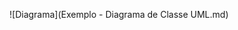 ![Diagrama](Exemplo - Diagrama de Classe UML.md)
<mxfile host="app.diagrams.net" modified="2024-05-06T22:08:27.550Z" agent="Mozilla/5.0 (Windows NT 10.0; Win64; x64) AppleWebKit/537.36 (KHTML, like Gecko) Chrome/122.0.0.0 Safari/537.36 OPR/108.0.0.0" etag="v91w0hzrL0GLBN-IJ2Q5" version="24.3.1" type="github" pages="2">
  <diagram id="C5RBs43oDa-KdzZeNtuy" name="Case 1">
    <mxGraphModel dx="1823" dy="525" grid="1" gridSize="10" guides="1" tooltips="1" connect="1" arrows="1" fold="1" page="1" pageScale="1" pageWidth="827" pageHeight="1169" math="0" shadow="0">
      <root>
        <mxCell id="WIyWlLk6GJQsqaUBKTNV-0" />
        <mxCell id="WIyWlLk6GJQsqaUBKTNV-1" parent="WIyWlLk6GJQsqaUBKTNV-0" />
        <mxCell id="IWNMwI_RbCS1JzZMY9Op-14" value="" style="endArrow=diamondThin;endFill=1;endSize=24;html=1;rounded=0;exitX=0.5;exitY=0;exitDx=0;exitDy=0;entryX=0.5;entryY=1;entryDx=0;entryDy=0;" edge="1" parent="WIyWlLk6GJQsqaUBKTNV-1" target="IWNMwI_RbCS1JzZMY9Op-15">
          <mxGeometry width="160" relative="1" as="geometry">
            <mxPoint x="435" y="238" as="sourcePoint" />
            <mxPoint x="434.5" y="148" as="targetPoint" />
          </mxGeometry>
        </mxCell>
        <mxCell id="IWNMwI_RbCS1JzZMY9Op-15" value="&lt;p style=&quot;margin:0px;margin-top:4px;text-align:center;&quot;&gt;&lt;b&gt;Adimissao&lt;/b&gt;&lt;/p&gt;&lt;hr size=&quot;1&quot; style=&quot;border-style:solid;&quot;&gt;&lt;p style=&quot;margin:0px;margin-left:4px;&quot;&gt;- dataAdmissao : Date&lt;/p&gt;&lt;p style=&quot;margin:0px;margin-left:4px;&quot;&gt;- nomeCanditado : String&lt;/p&gt;&lt;p style=&quot;margin:0px;margin-left:4px;&quot;&gt;- cargo : String&lt;/p&gt;&lt;hr size=&quot;1&quot; style=&quot;border-style:solid;&quot;&gt;&lt;p style=&quot;margin:0px;margin-left:4px;&quot;&gt;+ contratar(dataContrato : Date, duracao : int) : void&lt;/p&gt;" style="verticalAlign=top;align=left;overflow=fill;html=1;whiteSpace=wrap;" vertex="1" parent="WIyWlLk6GJQsqaUBKTNV-1">
          <mxGeometry x="290" y="20" width="290" height="120" as="geometry" />
        </mxCell>
        <mxCell id="IWNMwI_RbCS1JzZMY9Op-16" value="&lt;p style=&quot;margin:0px;margin-top:4px;text-align:center;&quot;&gt;&lt;b&gt;Candidato&lt;/b&gt;&lt;/p&gt;&lt;hr size=&quot;1&quot; style=&quot;border-style:solid;&quot;&gt;&lt;p style=&quot;margin:0px;margin-left:4px;&quot;&gt;- nome : String&lt;/p&gt;&lt;p style=&quot;margin:0px;margin-left:4px;&quot;&gt;- dataNascimento : Date&lt;/p&gt;&lt;p style=&quot;margin:0px;margin-left:4px;&quot;&gt;- cpf : String&lt;/p&gt;&lt;p style=&quot;margin:0px;margin-left:4px;&quot;&gt;- email : String&lt;/p&gt;&lt;p style=&quot;margin:0px;margin-left:4px;&quot;&gt;- pretensaoSalarial : Double&lt;/p&gt;&lt;hr size=&quot;1&quot; style=&quot;border-style:solid;&quot;&gt;&lt;p style=&quot;margin:0px;margin-left:4px;&quot;&gt;+ candidatar(String solicitacao) : void&lt;/p&gt;&lt;p style=&quot;margin:0px;margin-left:4px;&quot;&gt;&lt;br&gt;&lt;/p&gt;" style="verticalAlign=top;align=left;overflow=fill;html=1;whiteSpace=wrap;" vertex="1" parent="WIyWlLk6GJQsqaUBKTNV-1">
          <mxGeometry x="330" y="238" width="210" height="162" as="geometry" />
        </mxCell>
        <mxCell id="IWNMwI_RbCS1JzZMY9Op-17" value="&lt;p style=&quot;margin:0px;margin-top:4px;text-align:center;&quot;&gt;&lt;b&gt;Profissao&lt;/b&gt;&lt;/p&gt;&lt;hr size=&quot;1&quot; style=&quot;border-style:solid;&quot;&gt;&lt;p style=&quot;margin:0px;margin-left:4px;&quot;&gt;- cargo : String&lt;/p&gt;&lt;p style=&quot;margin:0px;margin-left:4px;&quot;&gt;- experienciaProfissional : int&lt;/p&gt;&lt;hr size=&quot;1&quot; style=&quot;border-style:solid;&quot;&gt;&lt;p style=&quot;margin:0px;margin-left:4px;&quot;&gt;+ dadosProfissional(dados : Profissao) : void&amp;nbsp;&lt;/p&gt;" style="verticalAlign=top;align=left;overflow=fill;html=1;whiteSpace=wrap;" vertex="1" parent="WIyWlLk6GJQsqaUBKTNV-1">
          <mxGeometry x="770" y="264" width="260" height="110" as="geometry" />
        </mxCell>
        <mxCell id="IWNMwI_RbCS1JzZMY9Op-18" value="&lt;p style=&quot;margin:0px;margin-top:4px;text-align:center;&quot;&gt;&lt;b&gt;Telefone&lt;/b&gt;&lt;/p&gt;&lt;hr size=&quot;1&quot; style=&quot;border-style:solid;&quot;&gt;&lt;p style=&quot;margin:0px;margin-left:4px;&quot;&gt;- telefoneResidencial : int&lt;/p&gt;&lt;p style=&quot;margin:0px;margin-left:4px;&quot;&gt;- telefoneCelular : int&lt;/p&gt;&lt;p style=&quot;margin:0px;margin-left:4px;&quot;&gt;- telefoneEmpresarial : int&lt;/p&gt;&lt;hr size=&quot;1&quot; style=&quot;border-style:solid;&quot;&gt;&lt;p style=&quot;margin:0px;margin-left:4px;&quot;&gt;+ ligar(numeroTelefone : int) : void&lt;/p&gt;" style="verticalAlign=top;align=left;overflow=fill;html=1;whiteSpace=wrap;" vertex="1" parent="WIyWlLk6GJQsqaUBKTNV-1">
          <mxGeometry x="-120" y="270" width="220" height="130" as="geometry" />
        </mxCell>
        <mxCell id="IWNMwI_RbCS1JzZMY9Op-19" value="&lt;p style=&quot;margin:0px;margin-top:4px;text-align:center;&quot;&gt;&lt;b&gt;Endereco&lt;/b&gt;&lt;/p&gt;&lt;hr size=&quot;1&quot; style=&quot;border-style:solid;&quot;&gt;&lt;p style=&quot;margin:0px;margin-left:4px;&quot;&gt;- rua : String&lt;/p&gt;&lt;p style=&quot;margin:0px;margin-left:4px;&quot;&gt;- bairro : String&lt;/p&gt;&lt;p style=&quot;margin:0px;margin-left:4px;&quot;&gt;- cidade : String&lt;/p&gt;&lt;p style=&quot;margin:0px;margin-left:4px;&quot;&gt;- uf : String&lt;/p&gt;&lt;hr size=&quot;1&quot; style=&quot;border-style:solid;&quot;&gt;&lt;p style=&quot;margin:0px;margin-left:4px;&quot;&gt;+ adicionarEndereco(dados : Endereco) : void&lt;/p&gt;" style="verticalAlign=top;align=left;overflow=fill;html=1;whiteSpace=wrap;" vertex="1" parent="WIyWlLk6GJQsqaUBKTNV-1">
          <mxGeometry x="310" y="530" width="280" height="150" as="geometry" />
        </mxCell>
        <mxCell id="IWNMwI_RbCS1JzZMY9Op-22" value="" style="endArrow=diamondThin;endFill=0;endSize=24;html=1;rounded=0;exitX=0.453;exitY=-0.009;exitDx=0;exitDy=0;exitPerimeter=0;entryX=0.509;entryY=1;entryDx=0;entryDy=0;entryPerimeter=0;" edge="1" parent="WIyWlLk6GJQsqaUBKTNV-1" source="IWNMwI_RbCS1JzZMY9Op-19" target="IWNMwI_RbCS1JzZMY9Op-16">
          <mxGeometry width="160" relative="1" as="geometry">
            <mxPoint x="435.79000000000013" y="520.0000000000001" as="sourcePoint" />
            <mxPoint x="434" y="410" as="targetPoint" />
          </mxGeometry>
        </mxCell>
        <mxCell id="IWNMwI_RbCS1JzZMY9Op-25" value="telefones" style="text;html=1;align=center;verticalAlign=middle;resizable=0;points=[];autosize=1;strokeColor=none;fillColor=none;" vertex="1" parent="WIyWlLk6GJQsqaUBKTNV-1">
          <mxGeometry x="170" y="330" width="70" height="30" as="geometry" />
        </mxCell>
        <mxCell id="IWNMwI_RbCS1JzZMY9Op-26" value="1..*" style="text;html=1;align=center;verticalAlign=middle;resizable=0;points=[];autosize=1;strokeColor=none;fillColor=none;" vertex="1" parent="WIyWlLk6GJQsqaUBKTNV-1">
          <mxGeometry x="110" y="280" width="40" height="30" as="geometry" />
        </mxCell>
        <mxCell id="IWNMwI_RbCS1JzZMY9Op-27" value="1" style="text;html=1;align=center;verticalAlign=middle;resizable=0;points=[];autosize=1;strokeColor=none;fillColor=none;" vertex="1" parent="WIyWlLk6GJQsqaUBKTNV-1">
          <mxGeometry x="399" y="200" width="30" height="30" as="geometry" />
        </mxCell>
        <mxCell id="IWNMwI_RbCS1JzZMY9Op-28" value="1" style="text;html=1;align=center;verticalAlign=middle;resizable=0;points=[];autosize=1;strokeColor=none;fillColor=none;" vertex="1" parent="WIyWlLk6GJQsqaUBKTNV-1">
          <mxGeometry x="399" y="490" width="30" height="30" as="geometry" />
        </mxCell>
        <mxCell id="IWNMwI_RbCS1JzZMY9Op-29" value="0..1" style="text;html=1;align=center;verticalAlign=middle;resizable=0;points=[];autosize=1;strokeColor=none;fillColor=none;" vertex="1" parent="WIyWlLk6GJQsqaUBKTNV-1">
          <mxGeometry x="720" y="330" width="40" height="30" as="geometry" />
        </mxCell>
        <mxCell id="zv3ifnshxXin6kfANA14-1" value="" style="endArrow=diamondThin;endFill=0;endSize=24;html=1;rounded=0;exitX=1.005;exitY=0.408;exitDx=0;exitDy=0;exitPerimeter=0;" edge="1" parent="WIyWlLk6GJQsqaUBKTNV-1" source="IWNMwI_RbCS1JzZMY9Op-18">
          <mxGeometry width="160" relative="1" as="geometry">
            <mxPoint x="360" y="320" as="sourcePoint" />
            <mxPoint x="330" y="323" as="targetPoint" />
          </mxGeometry>
        </mxCell>
        <mxCell id="zv3ifnshxXin6kfANA14-3" value="" style="endArrow=diamondThin;endFill=0;endSize=24;html=1;rounded=0;entryX=1;entryY=0.5;entryDx=0;entryDy=0;exitX=0;exitY=0.5;exitDx=0;exitDy=0;" edge="1" parent="WIyWlLk6GJQsqaUBKTNV-1" source="IWNMwI_RbCS1JzZMY9Op-17" target="IWNMwI_RbCS1JzZMY9Op-16">
          <mxGeometry width="160" relative="1" as="geometry">
            <mxPoint x="500" y="430" as="sourcePoint" />
            <mxPoint x="660" y="430" as="targetPoint" />
          </mxGeometry>
        </mxCell>
      </root>
    </mxGraphModel>
  </diagram>
  <diagram id="_uLZ5IIc4sNaHIBNBYrM" name="Case 2">
    <mxGraphModel dx="996" dy="525" grid="1" gridSize="10" guides="1" tooltips="1" connect="1" arrows="1" fold="1" page="1" pageScale="1" pageWidth="827" pageHeight="1169" math="0" shadow="0">
      <root>
        <mxCell id="0" />
        <mxCell id="1" parent="0" />
        <mxCell id="HP6sKCpzYR2WVCt917dd-1" value="&lt;p style=&quot;margin:0px;margin-top:4px;text-align:center;&quot;&gt;&lt;b&gt;Cliente&lt;/b&gt;&lt;/p&gt;&lt;hr size=&quot;1&quot; style=&quot;border-style:solid;&quot;&gt;&lt;p style=&quot;margin:0px;margin-left:4px;&quot;&gt;- nomeCliente : String&lt;/p&gt;&lt;p style=&quot;margin:0px;margin-left:4px;&quot;&gt;- cpf : String&lt;/p&gt;&lt;p style=&quot;margin:0px;margin-left:4px;&quot;&gt;- email : String&lt;/p&gt;&lt;hr size=&quot;1&quot; style=&quot;border-style:solid;&quot;&gt;&lt;p style=&quot;margin:0px;margin-left:4px;&quot;&gt;&lt;br&gt;&lt;/p&gt;" style="verticalAlign=top;align=left;overflow=fill;html=1;whiteSpace=wrap;" vertex="1" parent="1">
          <mxGeometry x="70" y="73" width="220" height="100" as="geometry" />
        </mxCell>
        <mxCell id="HP6sKCpzYR2WVCt917dd-2" value="&lt;p style=&quot;margin:0px;margin-top:4px;text-align:center;&quot;&gt;&lt;b&gt;Pedido&lt;/b&gt;&lt;/p&gt;&lt;hr size=&quot;1&quot; style=&quot;border-style:solid;&quot;&gt;&lt;p style=&quot;margin:0px;margin-left:4px;&quot;&gt;- dataPedido : Date&lt;/p&gt;&lt;p style=&quot;margin:0px;margin-left:4px;&quot;&gt;- statusPedido : String&lt;/p&gt;&lt;hr size=&quot;1&quot; style=&quot;border-style:solid;&quot;&gt;&lt;p style=&quot;margin:0px;margin-left:4px;&quot;&gt;+ addItem(item : ItemPedido) : void&lt;/p&gt;&lt;p style=&quot;margin:0px;margin-left:4px;&quot;&gt;+ removeItem(item : ItemPedido) : void&lt;/p&gt;&lt;p style=&quot;margin:0px;margin-left:4px;&quot;&gt;+ totalPedido() : Double&lt;/p&gt;" style="verticalAlign=top;align=left;overflow=fill;html=1;whiteSpace=wrap;" vertex="1" parent="1">
          <mxGeometry x="550" y="33" width="280" height="140" as="geometry" />
        </mxCell>
        <mxCell id="HP6sKCpzYR2WVCt917dd-3" value="&lt;p style=&quot;margin:0px;margin-top:4px;text-align:center;&quot;&gt;&lt;b&gt;ItemPedido&lt;/b&gt;&lt;/p&gt;&lt;hr size=&quot;1&quot; style=&quot;border-style:solid;&quot;&gt;&lt;p style=&quot;margin:0px;margin-left:4px;&quot;&gt;- codPedido : int&lt;/p&gt;&lt;p style=&quot;margin:0px;margin-left:4px;&quot;&gt;- qtdPedido : int&lt;/p&gt;&lt;p style=&quot;margin:0px;margin-left:4px;&quot;&gt;- precoPedido : Double&lt;/p&gt;&lt;hr size=&quot;1&quot; style=&quot;border-style:solid;&quot;&gt;&lt;p style=&quot;margin:0px;margin-left:4px;&quot;&gt;+ subTotal() : Double&lt;/p&gt;" style="verticalAlign=top;align=left;overflow=fill;html=1;whiteSpace=wrap;" vertex="1" parent="1">
          <mxGeometry x="550" y="330" width="240" height="120" as="geometry" />
        </mxCell>
        <mxCell id="HP6sKCpzYR2WVCt917dd-4" value="&lt;p style=&quot;margin:0px;margin-top:4px;text-align:center;&quot;&gt;&lt;b&gt;Produto&lt;/b&gt;&lt;/p&gt;&lt;hr size=&quot;1&quot; style=&quot;border-style:solid;&quot;&gt;&lt;p style=&quot;margin:0px;margin-left:4px;&quot;&gt;- nomeProduto : String&lt;/p&gt;&lt;p style=&quot;margin:0px;margin-left:4px;&quot;&gt;- precoProduto : Double&lt;/p&gt;&lt;hr size=&quot;1&quot; style=&quot;border-style:solid;&quot;&gt;&lt;p style=&quot;margin:0px;margin-left:4px;&quot;&gt;&lt;br&gt;&lt;/p&gt;" style="verticalAlign=top;align=left;overflow=fill;html=1;whiteSpace=wrap;" vertex="1" parent="1">
          <mxGeometry x="1011" y="332.5" width="230" height="115" as="geometry" />
        </mxCell>
        <mxCell id="6_Dq6MaXcgytr_tMg54q-2" value="1" style="text;html=1;align=center;verticalAlign=middle;resizable=0;points=[];autosize=1;strokeColor=none;fillColor=none;" vertex="1" parent="1">
          <mxGeometry x="300" y="88" width="30" height="30" as="geometry" />
        </mxCell>
        <mxCell id="6_Dq6MaXcgytr_tMg54q-3" value="" style="endArrow=diamondThin;endFill=1;endSize=24;html=1;rounded=0;entryX=0.424;entryY=1.049;entryDx=0;entryDy=0;entryPerimeter=0;exitX=0.5;exitY=0;exitDx=0;exitDy=0;" edge="1" parent="1" source="HP6sKCpzYR2WVCt917dd-3">
          <mxGeometry width="160" relative="1" as="geometry">
            <mxPoint x="670" y="323.14" as="sourcePoint" />
            <mxPoint x="668.72" y="173" as="targetPoint" />
          </mxGeometry>
        </mxCell>
        <mxCell id="6_Dq6MaXcgytr_tMg54q-4" value="- itens" style="text;html=1;align=center;verticalAlign=middle;resizable=0;points=[];autosize=1;strokeColor=none;fillColor=none;" vertex="1" parent="1">
          <mxGeometry x="660" y="250" width="60" height="30" as="geometry" />
        </mxCell>
        <mxCell id="6_Dq6MaXcgytr_tMg54q-5" value="1..*" style="text;html=1;align=center;verticalAlign=middle;resizable=0;points=[];autosize=1;strokeColor=none;fillColor=none;" vertex="1" parent="1">
          <mxGeometry x="630" y="290" width="40" height="30" as="geometry" />
        </mxCell>
        <mxCell id="6_Dq6MaXcgytr_tMg54q-6" value="" style="endArrow=diamondThin;endFill=1;endSize=24;html=1;rounded=0;exitX=0;exitY=0.5;exitDx=0;exitDy=0;entryX=1;entryY=0.5;entryDx=0;entryDy=0;" edge="1" parent="1" source="HP6sKCpzYR2WVCt917dd-4" target="HP6sKCpzYR2WVCt917dd-3">
          <mxGeometry width="160" relative="1" as="geometry">
            <mxPoint x="810" y="270" as="sourcePoint" />
            <mxPoint x="970" y="270" as="targetPoint" />
          </mxGeometry>
        </mxCell>
        <mxCell id="6_Dq6MaXcgytr_tMg54q-7" value="1" style="text;html=1;align=center;verticalAlign=middle;resizable=0;points=[];autosize=1;strokeColor=none;fillColor=none;" vertex="1" parent="1">
          <mxGeometry x="980" y="398" width="30" height="30" as="geometry" />
        </mxCell>
        <mxCell id="6_Dq6MaXcgytr_tMg54q-9" value="" style="endArrow=diamondThin;endFill=1;endSize=24;html=1;rounded=0;" edge="1" parent="1">
          <mxGeometry width="160" relative="1" as="geometry">
            <mxPoint x="290" y="120" as="sourcePoint" />
            <mxPoint x="550" y="118" as="targetPoint" />
          </mxGeometry>
        </mxCell>
      </root>
    </mxGraphModel>
  </diagram>
</mxfile>
